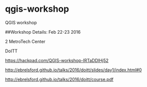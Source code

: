 # qgis-workshop
QGIS workshop

##Workshop Details:
Feb 22-23 2016

2 MetroTech Center

DoITT

https://hackpad.com/QGIS-workshop-IRTaDDlHj52

http://ebrelsford.github.io/talks/2016/doitt/slides/day1/index.html#0

http://ebrelsford.github.io/talks/2016/doitt/course.pdf
